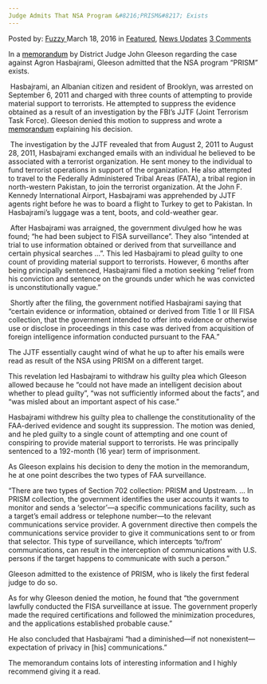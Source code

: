 ```yaml
---
Judge Admits That NSA Program &#8216;PRISM&#8217; Exists
---
```

<article class="post-listing post-13511 post type-post status-publish format-standard has-post-thumbnail hentry  tag-admits tag-exists tag-judge tag-nsa tag-prism tag-program">
    <div class="post-inner">
        <span>Posted by: <a href="https://www.deepdotweb.com/author/fuzzy/" title="">Fuzzy </a></span>
    <span>March 18, 2016</span>
    <span>in <a href="https://www.deepdotweb.com/category/deepdot-news/" rel="category tag">Featured</a>, <a href="https://www.deepdotweb.com/category/news-updates/" rel="category tag">News Updates</a></span>
    <span><a href="https://www.deepdotweb.com/2016/03/18/judge-admits-nsa-program-prism-exists/#comments">3 Comments</a></span>
    </p>
    <div class="clear"></div>
    <div class="entry">
    <p class="Standard">In a <a href="https://www.aclu.org/sites/default/files/field_document/hasbajrami_-_faa_declassified_opinion_-_03.08.2016.pdf"><span style="color: windowtext; text-decoration: none; text-underline: none;">memorandum</span></a> by District Judge John Gleeson regarding the case against Agron Hasbajrami, Gleeson admitted that the NSA program “PRISM” exists.</p>
    <p class="Standard"> Hasbajrami, an Albanian citizen and resident of Brooklyn, was arrested on September 6, 2011 and charged with three counts of attempting to provide material support to terrorists. He attempted to suppress the evidence obtained as a result of an investigation by the FBI&#8217;s JJTF (Joint Terrorism Task Force). Gleeson denied this motion to suppress and wrote a <a href="https://www.aclu.org/sites/default/files/field_document/hasbajrami_-_faa_declassified_opinion_-_03.08.2016.pdf"><span style="color: windowtext; text-decoration: none; text-underline: none;">memorandum</span></a> explaining his decision.</p>
    <p class="Standard"> The investigation by the JJTF revealed that from August 2, 2011 to August 28, 2011, Hasbajrami exchanged emails with an individual he believed to be associated with a terrorist organization. He sent money to the individual to fund terrorist operations in support of the organization. He also attempted to travel to the Federally Administered Tribal Areas (FATA), a tribal region in north-western Pakistan, to join the terrorist organization. At the John F. Kennedy International Airport, Hasbajrami was apprehended by JJTF agents right before he was to board a flight to Turkey to get to Pakistan. In Hasbajrami&#8217;s luggage was a tent, boots, and cold-weather gear.</p>
    <p class="Standard"> After Hasbajrami was arraigned, the government divulged how he was found; “he had been subject to FISA surveillance”. They also “intended at trial to use information obtained or derived from that surveillance and certain physical searches &#8230;”. This led Hasbajrami to plead guilty to one count of providing material support to terrorists. However, 6 months after being principally sentenced, Hasbajrami filed a motion seeking “relief from his conviction and sentence on the grounds under which he was convicted is unconstitutionally vague.”</p>
    <p class="Standard"> Shortly after the filing, the government notified Hasbajrami saying that “certain evidence or information, obtained or derived from Title 1 or III FISA collection, that the government intended to offer into evidence or otherwise use or disclose in proceedings in this case was derived from acquisition of foreign intelligence information conducted pursuant to the FAA.”</p>
    <p class="Standard">The JJTF essentially caught wind of what he up to after his emails were read as result of the NSA using PRISM on a different target.</p>
    <p class="Standard">This revelation led Hasbajrami to withdraw his guilty plea which Gleeson allowed because he “could not have made an intelligent decision about whether to plead guilty”, “was not sufficiently informed about the facts”, and “was misled about an important aspect of his case.”</p>
    <p class="Standard">Hasbajrami withdrew his guilty plea to challenge the constitutionality of the FAA-derived evidence and sought its suppression. The motion was denied, and he pled guilty to a single count of attempting and one count of conspiring to provide material support to terrorists. He was principally sentenced to a 192-month (16 year) term of imprisonment.</p>
    <p class="Standard">As Gleeson explains his decision to deny the motion in the memorandum, he at one point describes the two types of FAA surveillance.</p>
    <p class="Standard">“There are two types of Section 702 collection: PRISM and Upstream. … In PRISM collection, the government identifies the user accounts it wants to monitor and sends a ‘selector’—a specific communications facility, such as a target’s email address or telephone number—to the relevant communications service provider. A government directive then compels the communications service provider to give it communications sent to or from that selector. This type of surveillance, which intercepts ‘to/from’ communications, can result in the interception of communications with U.S. persons if the target happens to communicate with such a person.”</p>
    <p class="Standard">Gleeson admitted to the existence of PRISM, who is likely the first federal judge to do so.</p>
    <p class="Standard">As for why Gleeson denied the motion, he found that “the government lawfully conducted the FISA surveillance at issue. The government properly made the required certifications and followed the minimization procedures, and the applications established probable cause.”</p>
    <p class="Standard">He also concluded that Hasbajrami “had a diminished—if not nonexistent—expectation of privacy in [his] communications.”</p>
    <p class="Standard">The memorandum contains lots of interesting information and I highly recommend giving it a read.</p>
    </div>
    <span style="display:none"><a href="https://www.deepdotweb.com/tag/admits/" rel="tag">admits</a> <a href="https://www.deepdotweb.com/tag/exists/" rel="tag">exists</a> <a href="https://www.deepdotweb.com/tag/judge/" rel="tag">judge</a> <a href="https://www.deepdotweb.com/tag/nsa/" rel="tag">nsa</a> <a href="https://www.deepdotweb.com/tag/prism/" rel="tag">prism</a> <a href="https://www.deepdotweb.com/tag/program/" rel="tag">program</a></span> <span style="display:none" class="updated">2016-03-18</span>
    <div style="display:none" class="vcard author" itemprop="author" itemscope itemtype="http://schema.org/Person"><strong class="fn" itemprop="name"><a href="https://www.deepdotweb.com/author/fuzzy/" title="Posts by Fuzzy" rel="author">Fuzzy</a></strong></div>
    </div>
</article>

